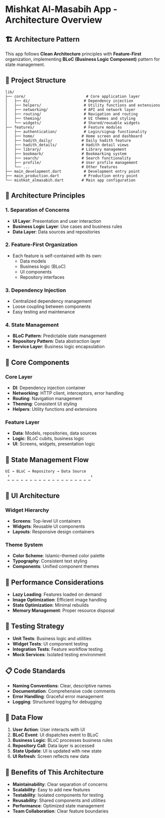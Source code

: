 # Mishkat Al-Masabih App - Architecture Overview

## 🏗️ Architecture Pattern
This app follows **Clean Architecture** principles with **Feature-First** organization, implementing **BLoC (Business Logic Component)** pattern for state management.

## 📁 Project Structure

```
lib/
├── core/                           # Core application layer
│   ├── di/                        # Dependency injection
│   ├── helpers/                   # Utility functions and extensions
│   ├── networking/                # API and network layer
│   ├── routing/                   # Navigation and routing
│   ├── theming/                   # UI themes and styling
│   └── widgets/                   # Shared/reusable widgets
├── features/                      # Feature modules
│   ├── authentication/            # Login/signup functionality
│   ├── home/                     # Home screen and dashboard
│   ├── hadith_daily/             # Daily hadith feature
│   ├── hadith_details/           # Hadith detail views
│   ├── library/                  # Library management
│   ├── bookmark/                 # Bookmarking system
│   ├── search/                   # Search functionality
│   ├── profile/                  # User profile management
│   └── ...                       # Other features
├── main_development.dart          # Development entry point
├── main_production.dart           # Production entry point
└── mishkat_almasabih.dart        # Main app configuration
```

## 🎯 Architecture Principles

### 1. **Separation of Concerns**
- **UI Layer**: Presentation and user interaction
- **Business Logic Layer**: Use cases and business rules
- **Data Layer**: Data sources and repositories

### 2. **Feature-First Organization**
- Each feature is self-contained with its own:
  - Data models
  - Business logic (BLoC)
  - UI components
  - Repository interfaces

### 3. **Dependency Injection**
- Centralized dependency management
- Loose coupling between components
- Easy testing and maintenance

### 4. **State Management**
- **BLoC Pattern**: Predictable state management
- **Repository Pattern**: Data abstraction layer
- **Service Layer**: Business logic encapsulation

## 🔧 Core Components

### **Core Layer**
- **DI**: Dependency injection container
- **Networking**: HTTP client, interceptors, error handling
- **Routing**: Navigation management
- **Theming**: Consistent UI styling
- **Helpers**: Utility functions and extensions

### **Feature Layer**
- **Data**: Models, repositories, data sources
- **Logic**: BLoC cubits, business logic
- **UI**: Screens, widgets, presentation logic

## 📱 State Management Flow

```
UI → BLoC → Repository → Data Source
 ↑                                    ↓
 ← ← ← ← ← ← ← ← ← ← ← ← ← ← ← ← ← ← ←
```

## 🎨 UI Architecture

### **Widget Hierarchy**
- **Screens**: Top-level UI containers
- **Widgets**: Reusable UI components
- **Layouts**: Responsive design containers

### **Theme System**
- **Color Scheme**: Islamic-themed color palette
- **Typography**: Consistent text styling
- **Components**: Unified component themes

## 🚀 Performance Considerations

- **Lazy Loading**: Features loaded on demand
- **Image Optimization**: Efficient image handling
- **State Optimization**: Minimal rebuilds
- **Memory Management**: Proper resource disposal

## 🧪 Testing Strategy

- **Unit Tests**: Business logic and utilities
- **Widget Tests**: UI component testing
- **Integration Tests**: Feature workflow testing
- **Mock Services**: Isolated testing environment

## 📋 Code Standards

- **Naming Conventions**: Clear, descriptive names
- **Documentation**: Comprehensive code comments
- **Error Handling**: Graceful error management
- **Logging**: Structured logging for debugging

## 🔄 Data Flow

1. **User Action**: User interacts with UI
2. **BLoC Event**: UI dispatches event to BLoC
3. **Business Logic**: BLoC processes business rules
4. **Repository Call**: Data layer is accessed
5. **State Update**: UI is updated with new state
6. **UI Refresh**: Screen reflects new data

## 🎯 Benefits of This Architecture

- **Maintainability**: Clear separation of concerns
- **Scalability**: Easy to add new features
- **Testability**: Isolated components for testing
- **Reusability**: Shared components and utilities
- **Performance**: Optimized state management
- **Team Collaboration**: Clear feature boundaries
